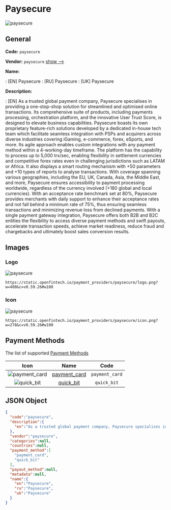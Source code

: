 
# Paysecure 
![paysecure](https://static.openfintech.io/payment_providers/paysecure/logo.png?w=400&c=v0.59.26#w100)  

## General 
 
**Code:** `paysecure` 
 
**Vendor:** `paysecure` [show -->](/vendors/paysecure/) 
 
**Name:** 
 
:	[EN] Paysecure 
:	[RU] Paysecure 
:	[UK] Paysecure 
 
**Description:** 
 
: [EN] As a trusted global payment company, Paysecure specialises in providing a one-stop-shop solution for streamlined and optimised online transactions. Its comprehensive suite of products, including payments processing, orchestration platform, and the innovative User Trust Score, is designed to elevate business capabilities. Paysecure boasts its own proprietary feature-rich solutions developed by a dedicated in-house tech team which facilitate seamless integration with PSPs and acquirers across diverse industries covering iGaming, e-commerce, forex, eSports, and more. Its agile approach enables custom integrations with any payment method within a 4-working-day timeframe. The platform has the capability to process up to 5,000 trx/sec, enabling flexibility in settlement currencies and competitive forex rates even in challenging jurisdictions such as LATAM or Africa. It also displays a smart routing mechanism with +50 parameters and +10 types of reports to analyse transactions. With coverage spanning various geographies, including the EU, UK, Canada, Asia, the Middle East, and more, Paysecure ensures accessibility to payment processing worldwide, regardless of the currency involved (+180 global and local currencies). With an acceptance rate benchmark set at 80%, Paysecure provides merchants with daily support to enhance their acceptance rates and not fall behind a minimum rate of 75%, thus ensuring seamless transactions and minimizing revenue loss from declined payments. With a single payment gateway integration, Paysecure offers both B2B and B2C entities the flexibility to access diverse payment methods and swift payouts, accelerate transaction speeds, achieve market readiness, reduce fraud and chargebacks and ultimately boost sales conversion results. 
 

## Images 

### Logo 
 
![paysecure](https://static.openfintech.io/payment_providers/paysecure/logo.png?w=400&c=v0.59.26#w100)  

```
https://static.openfintech.io/payment_providers/paysecure/logo.png?w=400&c=v0.59.26#w100
```  

### Icon 
 
![paysecure](https://static.openfintech.io/payment_providers/paysecure/icon.png?w=278&c=v0.59.26#w100)  

```
https://static.openfintech.io/payment_providers/paysecure/icon.png?w=278&c=v0.59.26#w100
```  

## Payment Methods 
 
The list of supported [Payment Methods](/payment-methods/) 

|Icon|Name|Code| 
|:---:|:---:|:---:| 
|![payment_card](https://static.openfintech.io/payment_methods/payment_card/icon.svg?w=278&c=v0.59.26#w100) |[payment_card](/payment-methods/payment_card/)|`payment_card`| 
|![quick_bit](https://static.openfintech.io/payment_methods/quick_bit/icon.svg?w=278&c=v0.59.26#w100) |[quick_bit](/payment-methods/quick_bit/)|`quick_bit`| 
 

## JSON Object 

```json
{
  "code":"paysecure",
  "description":{
    "en":"As a trusted global payment company, Paysecure specialises in providing a one-stop-shop solution for streamlined and optimised online transactions. Its comprehensive suite of products, including payments processing, orchestration platform, and the innovative User Trust Score, is designed to elevate business capabilities. Paysecure boasts its own proprietary feature-rich solutions developed by a dedicated in-house tech team which facilitate seamless integration with PSPs and acquirers across diverse industries covering iGaming, e-commerce, forex, eSports, and more. Its agile approach enables custom integrations with any payment method within a 4-working-day timeframe. The platform has the capability to process up to 5,000 trx\/sec, enabling flexibility in settlement currencies and competitive forex rates even in challenging jurisdictions such as LATAM or Africa. It also displays a smart routing mechanism with +50 parameters and +10 types of reports to analyse transactions. With coverage spanning various geographies, including the EU, UK, Canada, Asia, the Middle East, and more, Paysecure ensures accessibility to payment processing worldwide, regardless of the currency involved (+180 global and local currencies). With an acceptance rate benchmark set at 80%, Paysecure provides merchants with daily support to enhance their acceptance rates and not fall behind a minimum rate of 75%, thus ensuring seamless transactions and minimizing revenue loss from declined payments. With a single payment gateway integration, Paysecure offers both B2B and B2C entities the flexibility to access diverse payment methods and swift payouts, accelerate transaction speeds, achieve market readiness, reduce fraud and chargebacks and ultimately boost sales conversion results."
  },
  "vendor":"paysecure",
  "categories":null,
  "countries":null,
  "payment_method":[
    "payment_card",
    "quick_bit"
  ],
  "payout_method":null,
  "metadata":null,
  "name":{
    "en":"Paysecure",
    "ru":"Paysecure",
    "uk":"Paysecure"
  }
}
```  
